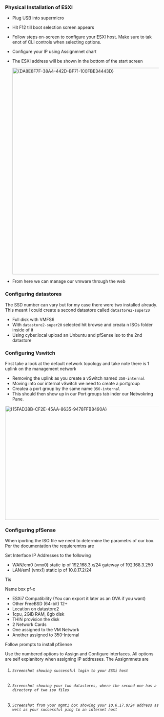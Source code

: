 ### Physical Installation of ESXI
- Plug USB into supermicro
- Hit F12 till boot selection screen appears
- Follow steps on-screen to configure your ESXI host. Make sure to tak enot of CLI controls when selecting options.
- Configure your IP using Assignmnet chart
- The ESXI address will be shown in the bottom of the start screen
  
  <img width="1030" height="675" alt="{DA8E8F7F-38A4-442D-BF71-100FBE34443D}" src="https://github.com/user-attachments/assets/094257e1-9668-4717-8225-3d51f62c90aa" />

- From here we can manage our vmware through the web

### Configuring datastores

The SSD number can vary but for my case there were two installed already. This meant I could create a second datastore called `datastore2-super20`
- Full disk with VMFS6
- With `datastore2-super20` selected hit browse and creata n ISOs folder inside of it
- Using cyber.local upload an Unbuntu and pfSense iso to the 2nd datastore

### Configuring Vswitch
First take a look at the default network topology and take note there is 1 uplink on the management network
- Removing the uplink as you create a vSwitch named `350-internal`
- Moving into our internal vSwitch we need to create a portgroup
-  Createa a port group by the same name `350-internal`
-  This should then show up in our Port groups tab inder our Netwokring Pane.


<img width="963" height="373" alt="{15FAD38B-CF2E-45AA-8635-9478FFB8490A}" src="https://github.com/user-attachments/assets/24f07026-53bb-48e7-b36e-fdd1d6f055a0" />

### Configuring pfSense
When iporting the ISO file we need to determine the parametrs of our box. Per the documentation the requieremtns are

Set Interface IP Addresses to the following 
* WAN/em0 (vmx0) 
    static ip of 192.168.3.x/24 
    gateway of 192.168.3.250 
* LAN/em1 (vmx1) 
    static ip of 10.0.17.2/24 

 Tis 

Name box pf-x
* ESXi7 Compatibility (You can export it later as an OVA if you want) 
* Other FreeBSD (64-bit) 12+
* Location on datastore2
* 1cpu, 2GiB RAM, 8gb disk
* THIN provision the disk 
* 2 Network Cards 
* One assigned to the VM Network 
* Another assigned to 350-Internal 

Follow prompts to install pfSense

Use the numbered options to Assign and Configure interfaces. All options are self explanitory when assigning IP addresses. The Assignmnets are 





1. ######  `Screenshot showing successful login to your ESXi host`
2. ######   `Screenshot showing your two datastores, where the second one has a directory of two iso files`
3. ######  `Screenshot from your mgmt1 box showing your 10.0.17.0/24 address as well as your successful ping to an internet host`
